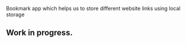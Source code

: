 Bookmark app which helps us to store different website links using local storage

## Work in progress.